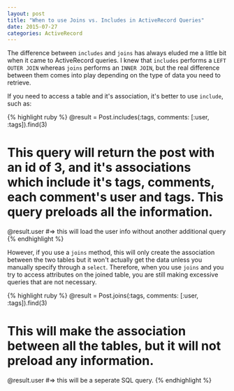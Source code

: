```yaml
---
layout: post
title: "When to use Joins vs. Includes in ActiveRecord Queries"
date: 2015-07-27
categories: ActiveRecord
---
```


The difference between `includes` and `joins` has always eluded me a little bit when it came to ActiveRecord queries. I knew that `includes` performs a `LEFT OUTER JOIN` whereas `joins` performs an `INNER JOIN`, but the real difference between them comes into play depending on the type of data you need to retrieve.

If you need to access a table and it's association, it's better to use `include`, such as:

{% highlight ruby %}
@result = Post.includes(:tags, comments: [:user, :tags]).find(3)

# This query will return the post with an id of 3, and it's associations which include it's tags, comments, each comment's user and tags. This query preloads all the information.

@result.user #=> this will load the user info without another additional query
{% endhighlight %}
<br>

However, if you use a `joins` method, this will only create the association between the two tables but it won't actually get the data unless you manually specify through a `select`. Therefore, when you use `joins` and you try to access attributes on the joined table, you are still making excessive queries that are not necessary.

{% highlight ruby %}
@result = Post.joins(:tags, comments: [:user, :tags]).find(3)

# This will make the association between all the tables, but it will not preload any information.

@result.user #=> this will be a seperate SQL query.
{% endhighlight %}
<br>
